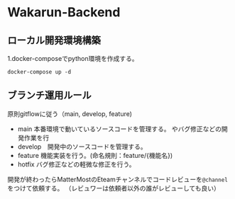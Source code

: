 # Wakarun-Backend

## ローカル開発環境構築
1.docker-composeでpython環境を作成する。
```
docker-compose up -d
```
## ブランチ運用ルール
原則gitflowに従う（main, develop, feature)
-  main 本番環境で動いているソースコードを管理する。
やバグ修正などの開発作業を行
-  develop　開発中のソースコードを管理する。
 - feature 機能実装を行う。(命名規則：feature/{機能名})
 - hotfix バグ修正などの軽微な修正を行う。

開発が終わったらMatterMostのEteamチャンネルでコードレビューを`@channel`をつけて依頼する。
（レビュワーは依頼者以外の誰がレビューしても良い）

